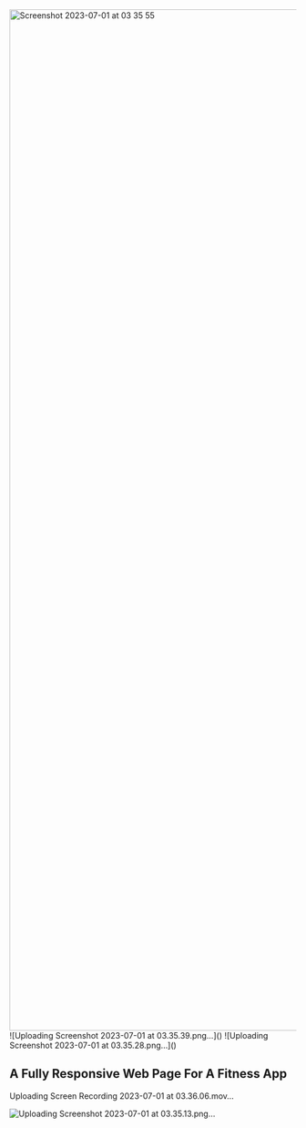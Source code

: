 <img width="1792" alt="Screenshot 2023-07-01 at 03 35 55" src="https://github.com/fiki2002/Fitness360/assets/85044009/dced0ecf-9cb2-408e-a84d-34e13f176e4c">
![Uploading Screenshot 2023-07-01 at 03.35.39.png…]()
![Uploading Screenshot 2023-07-01 at 03.35.28.png…]()


## A Fully Responsive Web Page For A Fitness App




Uploading Screen Recording 2023-07-01 at 03.36.06.mov…

![Uploading Screenshot 2023-07-01 at 03.35.13.png…]()

